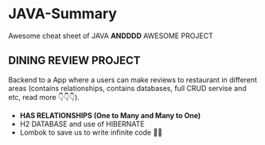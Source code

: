 # JAVA-Summary

Awesome cheat sheet of JAVA **ANDDDD** AWESOME PROJECT

## DINING REVIEW PROJECT

Backend to a App where a users can make reviews to restaurant in different areas (contains relationships, contains databases, full CRUD servise and etc, read more 👇👇👇).

- **HAS RELATIONSHIPS (One to Many and Many to One)**
- H2 DATABASE and use of HIBERNATE
- Lombok to save us to write infinite code 🙏🙏
